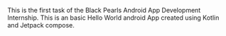 
This is the first task of the Black Pearls Android App Development Internship. This is an basic Hello World android App created using Kotlin and Jetpack compose.
